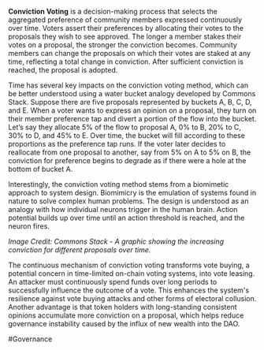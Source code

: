 **Conviction Voting** is a decision-making process that selects the aggregated preference of community members expressed continuously over time. Voters assert their preferences by allocating their votes to the proposals they wish to see approved. The longer a member stakes their votes on a proposal, the stronger the conviction becomes. Community members can change the proposals on which their votes are staked at any time, reflecting a total change in conviction. After sufficient conviction is reached, the proposal is adopted.

Time has several key impacts on the conviction voting method, which can be better understood using a water bucket analogy developed by Commons Stack. Suppose there are five proposals represented by buckets A, B, C, D, and E. When a voter wants to express an opinion on a proposal, they turn on their member preference tap and divert a portion of the flow into the bucket. Let’s say they allocate 5% of the flow to proposal A, 0% to B, 20% to C, 30% to D, and 45% to E. Over time, the bucket will fill according to these proportions as the preference tap runs. If the voter later decides to reallocate from one proposal to another, say from 5% on A to 5% on B, the conviction for preference begins to degrade as if there were a hole at the bottom of bucket A.

Interestingly, the conviction voting method stems from a biomimetic approach to system design. Biomimicry is the emulation of systems found in nature to solve complex human problems. The design is understood as an analogy with how individual neurons trigger in the human brain. Action potential builds up over time until an action threshold is reached, and the neuron fires.

*Image Credit: Commons Stack - A graphic showing the increasing conviction for different proposals over time.*

The continuous mechanism of conviction voting transforms vote buying, a potential concern in time-limited on-chain voting systems, into vote leasing. An attacker must continuously spend funds over long periods to successfully influence the outcome of a vote. This enhances the system's resilience against vote buying attacks and other forms of electoral collusion. Another advantage is that token holders with long-standing consistent opinions accumulate more conviction on a proposal, which helps reduce governance instability caused by the influx of new wealth into the DAO.

#Governance 